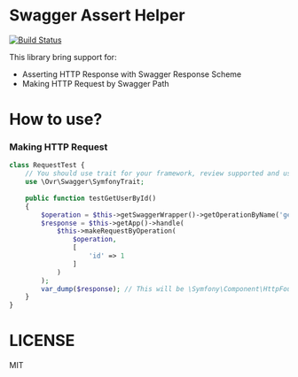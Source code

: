 Swagger Assert Helper
=====================
[![Build Status](https://travis-ci.org/ovr/swagger-assert-helper.svg?branch=master)](https://travis-ci.org/ovr/swagger-assert-helper)

This library bring support for:
 
- Asserting HTTP Response with Swagger Response Scheme
- Making HTTP Request by Swagger Path

# How to use?

### Making HTTP Request

```php
class RequestTest {
    // You should use trait for your framework, review supported and use what you need
    use \Ovr\Swagger\SymfonyTrait;
    
    public function testGetUserById()
    {
        $operation = $this->getSwaggerWrapper()->getOperationByName('getUserById');
        $response = $this->getApp()->handle(
            $this->makeRequestByOperation(
                $operation,
                [
                    'id' => 1
                ]
            )
        );
        var_dump($response); // This will be \Symfony\Component\HttpFoundation\Request
    }
}
```

# LICENSE

MIT
